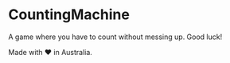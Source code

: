 # CountingMachine
A game where you have to count without messing up. Good luck!

Made with ❤️ in Australia.
